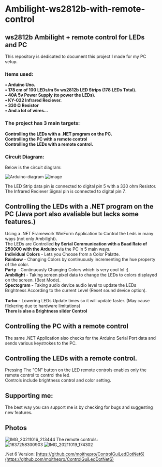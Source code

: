 # Ambilight-ws2812b-with-remote-control  

## ws2812b Ambilight + remote control for LEDs and PC
  This repository is dedicated to document this project I made for my PC setup.
### Items used:
  **• Arduino Uno.\
  • 178 cm of 100 LEDs/m 5v ws2812b LED Strips (178 LEDs Total).\
  • 40A 5v Power Supply (to power the LEDs).\
  • KY-022 Infrared Reciever.\
  • 330 Ω Resistor\
  • And a lot of wires...**



### The project has **3** main targets:
  **Controlling the LEDs with a .NET program on the PC.**\
  **Controlling the PC with a remote control**\
  **Controlling the LEDs with a remote control.**

### Circuit Diagram:
  Below is the circuit diagram:


  ![Arduino-diagram](https://user-images.githubusercontent.com/52801196/142697124-293a43a1-f6bc-4373-9697-7a915990cf32.png)
  ![image](https://user-images.githubusercontent.com/52801196/142697209-36e55328-3a04-44e8-b19c-15cb57b13161.png)

  The LED Strip data pin is connected to digital pin 5 with a 330 ohm Resistor.\
  The Infrared Reciever Signal pin is connected to digital pin 7.
## Controlling the LEDs with a .NET program on the PC (Java port also avaliable but lacks some features.)
  Using a .NET Framework WinForm Application to Control the Leds in many ways (not only Ambilight).\
  The LEDs are Controlled **by Serial Communication with a Buad Rate of 250000 with the Arduino** via the PC in 5 main ways.\
  **Individual Colors** - Lets you Choose from a Color Palatte.\
  **Rainbow** - Changing Colors by continuously incrementing the hue property of the color.\
  **Party** - Continuously Changing Colors which is very cool lol :).\
  **Ambilight** - Taking screen pixel data to change the LEDs to colors displayed on the screen. (Best Mode).\
  **Spectogram** - Taking audio device audio level to update the LEDs Brightness According to the current Level (Reset sound device option). \
   \
  **Turbo** - Lowering LEDs Update times so it will update faster. (May cause flickering due to hardware limitations)\
  **There is also a Brightness slider Control**

## Controlling the PC with a remote control
  The same .NET Application also checks for the Arduino Serial Port data and sends various keystrokes to the PC.

## Controlling the LEDs with a remote control.
Pressing The "ON" button on the LED remote controls enables only the remote control to control the led.\
Controls include brightness control and color setting.

## Supporting me:
The best way you can support me is by checking for bugs and suggesting new features.

## Photos
![IMG_20211016_213444](https://user-images.githubusercontent.com/52801196/142470433-9fb1de0c-5dad-4057-ae4c-f377d217943b.jpg)
The remote controls:\
![1637258300903](https://user-images.githubusercontent.com/52801196/142470793-93cb5baa-1b1a-4918-9836-f59e4a962d59.jpg)
![IMG_20211019_174302](https://user-images.githubusercontent.com/52801196/142471346-73e1c083-9f02-43fc-befa-3472a0947fdf.jpg)

.Net 6 Version:
[https://github.com/moithepro/ControlGuiLedDotNet6](https://github.com/moithepro/ControlGuiLedDotNet6)
